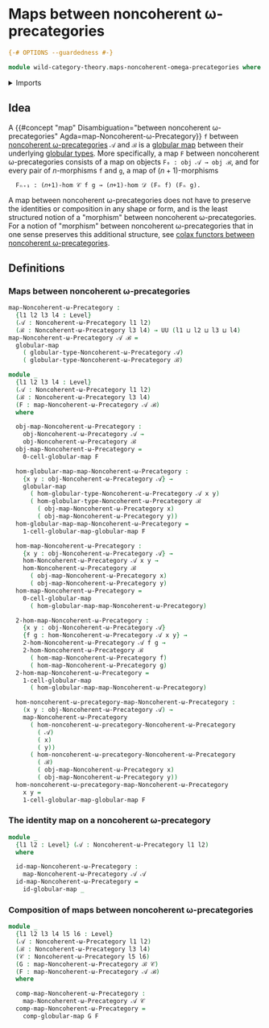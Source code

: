 # Maps between noncoherent ω-precategories

```agda
{-# OPTIONS --guardedness #-}

module wild-category-theory.maps-noncoherent-omega-precategories where
```

<details><summary>Imports</summary>

```agda
open import foundation.dependent-pair-types
open import foundation.function-types
open import foundation.identity-types
open import foundation.universe-levels

open import globular-types.globular-maps
open import globular-types.globular-types

open import wild-category-theory.noncoherent-omega-precategories
```

</details>

## Idea

A
{{#concept "map" Disambiguation="between noncoherent ω-precategories" Agda=map-Noncoherent-ω-Precategory}}
`f` between
[noncoherent ω-precategories](wild-category-theory.noncoherent-omega-precategories.md)
`𝒜` and `ℬ` is a [globular map](globular-types.globular-maps.md) between their
underlying [globular types](globular-types.globular-types.md). More
specifically, a map `F` between noncoherent ω-precategories consists of a map on
objects `F₀ : obj 𝒜 → obj ℬ`, and for every pair of $n$-morphisms `f` and `g`, a
map of $(n+1)$-morphisms

```text
  Fₙ₊₁ : (𝑛+1)-hom 𝒞 f g → (𝑛+1)-hom 𝒟 (Fₙ f) (Fₙ g).
```

A map between noncoherent ω-precategories does not have to preserve the
identities or composition in any shape or form, and is the least structured
notion of a "morphism" between noncoherent ω-precategories. For a notion of
"morphism" between noncoherent ω-precategories that in one sense preserves this
additional structure, see
[colax functors between noncoherent ω-precategories](wild-category-theory.colax-functors-noncoherent-omega-precategories.md).

## Definitions

### Maps between noncoherent ω-precategories

```agda
map-Noncoherent-ω-Precategory :
  {l1 l2 l3 l4 : Level}
  (𝒜 : Noncoherent-ω-Precategory l1 l2)
  (ℬ : Noncoherent-ω-Precategory l3 l4) → UU (l1 ⊔ l2 ⊔ l3 ⊔ l4)
map-Noncoherent-ω-Precategory 𝒜 ℬ =
  globular-map
    ( globular-type-Noncoherent-ω-Precategory 𝒜)
    ( globular-type-Noncoherent-ω-Precategory ℬ)

module _
  {l1 l2 l3 l4 : Level}
  (𝒜 : Noncoherent-ω-Precategory l1 l2)
  (ℬ : Noncoherent-ω-Precategory l3 l4)
  (F : map-Noncoherent-ω-Precategory 𝒜 ℬ)
  where

  obj-map-Noncoherent-ω-Precategory :
    obj-Noncoherent-ω-Precategory 𝒜 →
    obj-Noncoherent-ω-Precategory ℬ
  obj-map-Noncoherent-ω-Precategory =
    0-cell-globular-map F

  hom-globular-map-map-Noncoherent-ω-Precategory :
    {x y : obj-Noncoherent-ω-Precategory 𝒜} →
    globular-map
      ( hom-globular-type-Noncoherent-ω-Precategory 𝒜 x y)
      ( hom-globular-type-Noncoherent-ω-Precategory ℬ
        ( obj-map-Noncoherent-ω-Precategory x)
        ( obj-map-Noncoherent-ω-Precategory y))
  hom-globular-map-map-Noncoherent-ω-Precategory =
    1-cell-globular-map-globular-map F

  hom-map-Noncoherent-ω-Precategory :
    {x y : obj-Noncoherent-ω-Precategory 𝒜} →
    hom-Noncoherent-ω-Precategory 𝒜 x y →
    hom-Noncoherent-ω-Precategory ℬ
      ( obj-map-Noncoherent-ω-Precategory x)
      ( obj-map-Noncoherent-ω-Precategory y)
  hom-map-Noncoherent-ω-Precategory =
    0-cell-globular-map
      ( hom-globular-map-map-Noncoherent-ω-Precategory)

  2-hom-map-Noncoherent-ω-Precategory :
    {x y : obj-Noncoherent-ω-Precategory 𝒜}
    {f g : hom-Noncoherent-ω-Precategory 𝒜 x y} →
    2-hom-Noncoherent-ω-Precategory 𝒜 f g →
    2-hom-Noncoherent-ω-Precategory ℬ
      ( hom-map-Noncoherent-ω-Precategory f)
      ( hom-map-Noncoherent-ω-Precategory g)
  2-hom-map-Noncoherent-ω-Precategory =
    1-cell-globular-map
      ( hom-globular-map-map-Noncoherent-ω-Precategory)

  hom-noncoherent-ω-precategory-map-Noncoherent-ω-Precategory :
    (x y : obj-Noncoherent-ω-Precategory 𝒜) →
    map-Noncoherent-ω-Precategory
      ( hom-noncoherent-ω-precategory-Noncoherent-ω-Precategory
        ( 𝒜)
        ( x)
        ( y))
      ( hom-noncoherent-ω-precategory-Noncoherent-ω-Precategory
        ( ℬ)
        ( obj-map-Noncoherent-ω-Precategory x)
        ( obj-map-Noncoherent-ω-Precategory y))
  hom-noncoherent-ω-precategory-map-Noncoherent-ω-Precategory
    x y =
    1-cell-globular-map-globular-map F
```

### The identity map on a noncoherent ω-precategory

```agda
module _
  {l1 l2 : Level} (𝒜 : Noncoherent-ω-Precategory l1 l2)
  where

  id-map-Noncoherent-ω-Precategory :
    map-Noncoherent-ω-Precategory 𝒜 𝒜
  id-map-Noncoherent-ω-Precategory =
    id-globular-map _
```

### Composition of maps between noncoherent ω-precategories

```agda
module _
  {l1 l2 l3 l4 l5 l6 : Level}
  (𝒜 : Noncoherent-ω-Precategory l1 l2)
  (ℬ : Noncoherent-ω-Precategory l3 l4)
  (𝒞 : Noncoherent-ω-Precategory l5 l6)
  (G : map-Noncoherent-ω-Precategory ℬ 𝒞)
  (F : map-Noncoherent-ω-Precategory 𝒜 ℬ)
  where

  comp-map-Noncoherent-ω-Precategory :
    map-Noncoherent-ω-Precategory 𝒜 𝒞
  comp-map-Noncoherent-ω-Precategory =
    comp-globular-map G F
```
